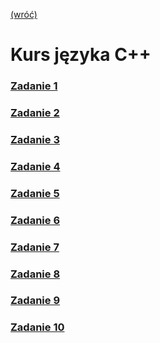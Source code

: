 [(wróć)](../)
# Kurs języka **C++**
### [Zadanie 1](./zad1/)
### [Zadanie 2](./zad2/)
### [Zadanie 3](./zad3/)
### [Zadanie 4](./zad4/)
### [Zadanie 5](./zad5/)
### [Zadanie 6](./zad6/)
### [Zadanie 7](./zad7/)
### [Zadanie 8](./zad8/)
### [Zadanie 9](./zad9/)
### [Zadanie 10](./zad10/)